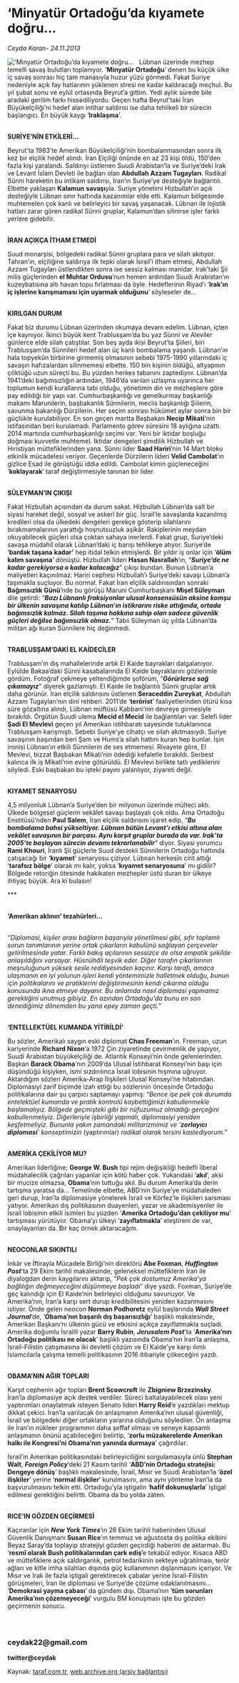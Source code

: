 # ‘Minyatür Ortadoğu’da kıyamete doğru... 

*Ceyda Karan- 24.11.2013*

<div class="yazi"><img align="left" alt="‘Minyatür Ortadoğu’da kıyamete doğru... " border="0" src="http://www.taraf.com.tr/fotoraflar/makaleler/minyatur-ortadogu-da-kiyamete-dogru_5984_orijinal.jpg" style="border-right-width:10px; border-color:#FFFFFF"/><p>Lübnan üzerinde mezhep temelli savaş bulutları toplanıyor. ‘<b>Minyatür Ortadoğu</b>’ denen bu küçük ülke iç savaş sonrası hiç tam manasıyla huzur yüzü görmedi. Fakat Suriye nedeniyle açık fay hatlarının yüklenen stresi ne kadar kaldıracağı meçhul. Bu yıl şubat sonu ve eylül ortasında Beyrut’a gittim. Yedi aylık sürede bile aradaki gerilim farkı hissediliyordu. Geçen hafta Beyrut’taki İran Büyükelçiliği’ni hedef alan intihar saldırısı ise daha tehlikeli bir sürecin başlangıcı. En büyük kaygı ‘<b>Iraklaşma</b>’. </p>
<p><b><br/>SURİYE’NİN ETKİLERİ...</b></p>
<p>Beyrut’ta 1983’te Amerikan Büyükelçiliği’nin bombalanmasından sonra ilk kez bir elçilik hedef alındı. İran Elçiliği önünde en az 23 kişi öldü, 150’den fazla kişi yaralandı. Saldırıyı üstlenen Suudi Arabistan’la ve Suriye’deki Irak ve Levant İslam Devleti ile bağları olan <b>Abdullah Azzam Tugayları</b>. Radikal Sünni hareketin bu intikam saldırısı, İran’ın Suriye’ye desteğiyle bağlantılı. Elbette yaklaşan <b>Kalamun</b> <b>savaşı</b>yla. Suriye yönetimi Hizbullah’ın açık desteğiyle Lübnan sınır hattında kazanımlar elde etti. Kalamun bölgesinde muhtemelen çok kanlı ve belirleyici bir savaş yaşanacak. Lübnan ile lojistik hatları zarar gören radikal Sünni gruplar, Kalamun’dan silinirse işler farklı yerlere gidebilir. </p>
<p><b><br/>İRAN AÇIKÇA İTHAM ETMEDİ</b></p>
<p>Suud monarşisi, bölgedeki radikal Sünni gruplara para ve silah akıtıyor. Tahran’ın, elçiliğine saldırıya ilk tepki olarak İsrail’i itham etmesi, Abdullah Azzam Tugayları üstlendikten sonra ise sessiz kalması manidar. Irak’taki Şii milis güçlerinden <b>el Muhtar Ordusu</b>’nun hemen ardından Suudi Arabistan’ın kuzeybatısına altı havan topu fırlatması da öyle. Hedeflerinin Riyad’ı ‘<b>Irak’ın iç işlerine karışmaması için uyarmak olduğunu</b>’ söyleseler de...</p>
<p><b><br/>KIRILGAN DURUM</b></p>
<p>Fakat biz durumu Lübnan üzerinden okumaya devam edelim. Lübnan, içten içe kaynıyor. İkinci büyük kent Trablusşam’da bu yaz Sünni ve Aleviler günlerce elde silah çatıştılar. Son beş ayda ikisi Beyrut’ta Şiileri, biri Trablusşam’da Sünnileri hedef alan üç kanlı bombalama yaşandı. Lübnan’ın hala topyekûn birbirine girmemiş olmasının sebebi 1975-1990 yıllarındaki iç savaşın hafızalardan silinmemesi elbette. 150 bin kişinin öldüğü, altyapının çöktüğü uzun süreçti bu. Bu yüzden herkes tabanını zaptediyor. Lübnan’da 1941’deki bağımsızlığın ardından, 1946’da varılan uzlaşma uyarınca her toplumun kendi kurallarına tabi olduğu, yönetimin din ve mezheplere göre pay edildiği bir yapı var. Cumhurbaşkanlığı ve genelkurmay başkanlığı makamı Marunilerin, başbakanlık Sünnilerin, meclis başkanlığı Şiilerin, savunma bakanlığı Dürzilerin. Her seçim sonrası hükümet aylar sonra bin bir güçlükle kurulabiliyor. En son geçen martta Başbakan <b>Necip Mikati</b>’nin istifasından beri kurulamadı. Parlamento görev süresini 18 aylığına uzattı. 2014 martında cumhurbaşkanlığı seçimi var. Yeni bir iktidar boşluğu doğması kuvvetle muhtemel. İktidar dengeleri şimdilik Hizbullah ve Hıristiyan müttefiklerinden yana. Sünni lider <b>Saad Hariri</b>’nin 14 Mart bloku etkinlik mücadelesi veriyor. Geçenlerde Dürzilerin lideri <b>Velid Cambolat</b>’ın gizlice Esad ile görüştüğü iddia edildi. Cambolat kimin güçleneceğini ‘<b>koklayarak</b>’ taraf değiştirmesiyle tanınan bir lider. </p>
<p><b><br/>SÜLEYMAN’IN ÇIKIŞI</b></p>
<p>Fakat Hizbullah açısından da durum sakat. Hizbullah Lübnan’da salt bir siyasi hareket değil, sosyal ve askerî bir güç. İsrail’le savaşlarda kazanılmış kredileri olsa da ülkedeki dengeleri gerekçe gösterip silahlarını bırakmamalarının yarattığı hoşnutsuzluk aşikâr. Rakiplerinin meydan okuyabilecek güçleri olsa çoktan sahaya inerlerdi. Fakat grup, Suriye’deki savaşa müdahil olarak Lübnan’daki iç barışı tehlikeye atıyor. Suriye’de ‘<b>bardak taşana</b> <b>kadar’</b> hep itidal telkin etmişlerdi. Bir yıldır iş onlar için ‘<b>ölüm kalım savaşına</b>’ dönüştü. Hizbullah lideri <b>Hasan Nasrallah</b>’ın, “<b><i>Suriye’de ne kadar gerekiyorsa o kadar kalacağız</i></b>” çıkışı bundan. Bunun Lübnan’a maliyetleri kaçınılmaz. Hariri cephesi Hizbullah’ı Suriye’deki savaşı Lübnan’a taşımakla suçluyor. Bu normal. Fakat İran elçilik saldırısından sonraki <b>Bağımsızlık Günü</b>’nde bu görüşü Maruni Cumhurbaşkanı <b>Mişel Süleyman</b> dile getirdi: “<b><i>Bazı Lübnanlı fraksiyonlar ulusal konsensüsün aksine komşu bir ülkenin savaşına katılıp Lübnan’ın istikrarını riske attığında, ortada bağımsızlık kalmaz. Silah taşıma hakkına sahip olan sadece güvenlik güçleri değilse bağımsızlık olmaz.</i></b>” Tabii Süleyman üç yılda Lübnan’da militan ağı kuran Sünnilere hiç değinmedi. </p>
<p><b><br/>TRABLUSŞAM’DAKİ EL KAİDECİLER</b></p>
<p>Trablusşam’ın dış mahallelerinde artık El Kaide bayrakları dalgalanıyor. Eylülde Bakaa’daki Sünni kasabalarında El Kaide bayraklarını gözlerimle gördüm. Fotoğraf çekmeye yeltendiğimde şoförüm, “<b><i>Görürlerse sağ çıkamayız</i></b>” diyerek gazlamıştı. El Kaide ile bağlantılı Sünni gruplar artık daha görünür. İran elçilik saldırısını üstlenen <b>Seraceddin Zureykat</b>, Abdullah Azzam Tugayları’nın dinî rehberi. 2011’de ‘<b>terörist</b>’ faaliyetlerinden ötürü kısa süre gözaltına alındı, Lübnan müftüsü Kabbani’nin devreye girmesiyle bırakıldı. Örgütün Suudi ulema <b>Mecid el Mecid</b> ile bağlantıları var. Selefi lider <b>Şadi El Mevlevi</b> geçen yıl Amerikan istihbaratı sayesinde tutuklanınca Trablusşam karışmıştı. Sebebi Suriye’ye cihatçı ve silah akıtmasıydı. Suriye savaşının başından beri Şam ve Hums’a silah hattını kuran hep bunlar. İşin ironisi Lübnan’ın etkili Sünnilerin de ses etmemesi. Rivayete göre, El Mevlevi, bizzat Başbakan Mikati’nin ödediği kefaletle bırakıldı. Serbest kalınca ilk iş Mikati’nin evine götürüldü. El Mevlevi birlikte tatlı yediklerini söyledi. Eski başbakan bu işteki payını yalanlıyor, ziyareti değil. </p>
<p><b><br/>KIYAMET SENARYOSU</b></p>
<p>4,5 milyonluk Lübnan’a Suriye’den bir milyonun üzerinde mülteci aktı. Ülkede bölgesel güçlerin vekâlet savaşı başlayalı çok oldu. Ama Ortadoğu Enstitüsü’nden <b>Paul Salem</b>, İran elçilik saldırısını işaret edip, “<b><i>Bu bombalama bahsi yükseltiyor. Lübnan bütün Levant’ı etkisi altına alan vekâlet savaşının bir parçası. Aynı karşıt gruplar burada da var. Irak’ta 2005’te başlayan sürecin devamı tekrarlanabilir</i></b>” diyor. Siyasi yorumcu <b>Rami Khouri</b>, İranlı Şii güçlerle Suud destekli Sünnilerin Ortadoğu hattında çatışacağı bir ‘<b>kıyamet</b>’ senaryosu çiziyor. Lübnan herkesin cirit attığı ‘<b>tarafsız bölge</b>’ olarak mı kalır, yoksa ‘<b>kıyamet senaryosuna</b>’ mı gidilir? Bölgede retoriğin ötesinde hakikaten mezhepler üstü duran bir ülkeye ihtiyaç büyük. Ara ki bulasın!</p>
<p>***</p>
<p><b><br/>‘Amerikan aklının’ tezahürleri...</b></p>
<p><i><br/>“Diplomasi, kişiler arası bağların başarıyla yönetilmesi gibi, sıfır toplamlı sorun tanımlarının yerine ortak çıkarların kabulünü sağlayan çerçeveler getirilmesinde yatar. Farklı bakış açılarının sessizce de olsa empatik şekilde anlaşıldığını varsayar. Hüsnühâli teşvik eder. Diğer tarafın çıkarlarının meşruluğunun yüksek sesle reddiyesinden kaçınır. Karşı tarafı, amaca ulaşmanın en iyi yolunun işleri kendi yöntemimizle halletmek olduğu, bunun için politikalarını ve pratiklerini değiştirmesinin kendi çıkarına olduğu konusunda ikna etmeye dayanır. Bu anlamda nasıl diplomasi yapmamız gerektiğini unutmuş gibiyiz. En azından Ortadoğu'da bunu en son denediğimiz dönemden bu yana epey zaman geçti.</i>”</p>
<p><b><br/>‘ENTELLEKTÜEL KUMANDA YİTİRİLDİ’</b></p>
<p>Bu sözler, Amerikalı saygın eski diplomat <b>Chas Freeman</b>’ın. Freeman, uzun kariyerinde <b>Richard Nixon</b>’a 1972 Çin ziyaretinde çevirmenlik de yapıyor, Suudi Arabistan büyükelçiliği de. Atlantik Konseyi’nin önde gelenlerinden. Başkan <b>Barack Obama</b>’nın 2009’da Ulusal İstihbarat Konseyi’nin başı için düşündüğü kişiyken, ismi sızdırılınca İsrail lobisinin hışmına uğruyor. Aktardığım sözleri Amerika-Arap İlişkileri Ulusal Konseyi’ne hitabından. Diplomasiyi zarif biçimde izah ettiği bu sözlerinin öncesinde Ortadoğu politikalarına dair şu çarpıcı saptamayı yapmış: “<i>Bence işe pek çok durumda entelektüel kumanda ve pratik kontrolü kaybettiğimizi kabullenmekle başlamalıyız. Bölgede geçmişteki gibi bir nüfuzumuz olmadığı gerçeğini kabullenmeliyiz. Diğerleriyle işbirliği yapmalı, diplomasiyi yeniden keşfetmeliyiz. Bununla yakın zamandaki militarizmimiz ve ‘<b>zorlayıcı diplomasi</b>’ konseptimizin </i>(yaptırımlar)<i> radikal olarak tersini kastediyorum.</i>” </p>
<p><b><br/>AMERİKA ÇEKİLİYOR MU?</b></p>
<p>Amerikan liderliğine; <b>George W. Bush</b> tipi rejim değişikliği hedefli liberal müdahalecilik çağrıları yapanlar için kötü haber çok. Yukarıdaki ‘<b>akıl</b>’, aksi bir mucize olmazsa, <b>Obama</b>’nın tuttuğu akıl. Bu durum Amerika’da derin tartışma yaratsa da... Temelinde elbette, ABD’nin Suriye’ye müdahaleden geri durup, İran’la diplomasiye yönelerek İsrail ve Körfez’le ilişkileri sarsması yatıyor. Amerikan dış politikasının duayenleri, yazar ve akademisyenler ile İsrail lobisinin etkili isimleri bu yüzden ‘<b>Amerika Ortadoğu’dan çekiliyor mu</b>’ tartışması yürütüyor. Obama’yı ülkeyi ‘<b>zayıflatmakla</b>’ eleştireni de var, onaylayanları da. Bir kaç örnek aktaracağım.</p>
<p><b><br/>NEOCONLAR SIKINTILI</b></p>
<p>İnkâr ve İftirayla Mücadele Birliği’nin direktörü <b>Abe Foxman</b>, <b><i>Huffington Post</i></b>’ta 29 Ekim tarihli makalesinde, geleneksel müttefiklerin İran ile diyalogdan derin kaygılarını aktarıp, “<i>Pek çok dostumuz Amerika’ya bağlılığın değmeyeceğini düşünmeye başladı</i>” diye yazdı. Foxman, Suriye’de geç kalındığı için El Kaide’nin belirleyici olduğunu savunuyor. Ve Amerika’nın, İran’a karşı sert durup kredibilitesini yeniden kazanmasını istiyor. Önde gelen neocon <b>Norman Podhoretz</b> eylül başlarında <b><i>Wall Street Journal</i></b>’de, ‘<b>Obama’nın başarılı dış başarısızlığı</b>’ başlıklı makalesinde, Amerikan Başkanı’nı ülkenin gücü ve etkisini açıkça zayıflatmakla suçladı. Amerika doğumlu İsrailli yazar <b>Barry Rubin</b>, <b><i>Jerusalem Post</i></b>’ta ‘<b>Amerika’nın Ortadoğu politikası ne olacak</b>’ başlıklı yazısında Obama’nın İran’la anlaşma, İsrail-Filistin çatışmasına iki devletli çözüm ve El Kaide’ye karşı ılımlı İslamcılarla çalışma temelli politikasının 2016 itibariyle çökeceğini yazdı.</p>
<p><b><br/>OBAMA’NIN AĞIR TOPLARI</b></p>
<p>Karşıt cephenin ağır topları <b>Brent Scowcroft</b> ile <b>Zbigniew Brzezinsky</b>. İran’la diplomasiye açık destek verdiler. Süreci baltalayabilecek olası yeni yaptırımları onaylatmak isteyen Senato lideri <b>Harry Reid</b>’e yazdıkları mektup dikkat çekici. İran’la varılacak ön anlaşmanın Amerika’nın ulusal güvenliği, İsrail ve bölgedeki diğer ortakların yararına olduğunu söylediler. Ön anlaşma ile İran’ın nükleer programının daha şeffaf olması ve seneye kapsamlı anlaşmanın önünü açabileceğini belirtip, ‘<b>zorlu müzakerelerde Amerikan halkı ile Kongresi’ni Obama’nın yanında durmaya</b>’ çağırdılar. </p>
<p>İsrail’in Amerikan politikasındaki belirleyiciliğini sorgulamasıyla ünlü <b>Stephan Walt</b>, <b><i>Foreign Policy</i></b>’deki 21 Kasım tarihli ‘<b>ABD’nin Ortadoğu stratejisi: Dengeye dönüş</b>’ başlıklı makalesinde, İsrail, Mısır ve Suudi Arabistan’la ‘<b>özel ilişkiler</b>’ yerine ‘<b>normal ilişkiler</b>’ kurulmasını, ama aynı yönteme İran’la da başvurulmasını telkin etti. Ortadoğu’yla iştigalin ‘<b>hafif dokunuşlarla</b>’ iştigal edilmesi gerektiğini belirtti. Obama da bu yolda zaten. </p>
<p><b><br/>RICE’IN GÖZDEN GEÇİRMESİ</b></p>
<p>Kaçıranlar için <b><i>New York Times</i></b>’ın 26 Ekim tarihli haberinden Ulusal Güvenlik Danışmanı <b>Susan Rice</b>’ın temmuz ve ağustosta dış politika ekibini Beyaz Saray’da toplayıp stratejiyi gözden geçirdiği haberini de aktarmalı. Bu ‘<b>resmî olarak Bush politikalarından çark ediş</b>’e tekabül ediyor. Kısaca ABD ve müttefiklere açık saldırganlık, petrol tedarikinin sekteye uğratılması, terör ağları ve kitle imha silahları dışında güç kullanımının dışlanmasını içeriyor. Ve Mısır ve Irak ile fazla iştigali gerektirecek çabalar yerine İsrail-Filistin görüşmeleri, İran ile diplomasi ve Suriye’de çözüme odaklanılmasını... ‘<b>Demokrasi yayma çabası</b>’ da gündem dışı. Obama’nın ‘<b>tüm sorunları Amerika’nın çözemeyeceği</b>’ vurgulu BM konuşması işte bu gözden geçirmenin sonucu. </p>
<h3><br/><br/>ceydak22@gmail.com</h3>
<p><b>twitter@ceydak</b></p>
</div>

Kaynak: [taraf.com.tr](http://www.taraf.com.tr:80/ceyda-karan/makale-minyatur-ortadogu-da-kiyamete-dogru.htm), [web.archive.org (arşiv bağlantısı)](http://web.archive.org/web/20131127023336/http://www.taraf.com.tr:80/ceyda-karan/makale-minyatur-ortadogu-da-kiyamete-dogru.htm)
